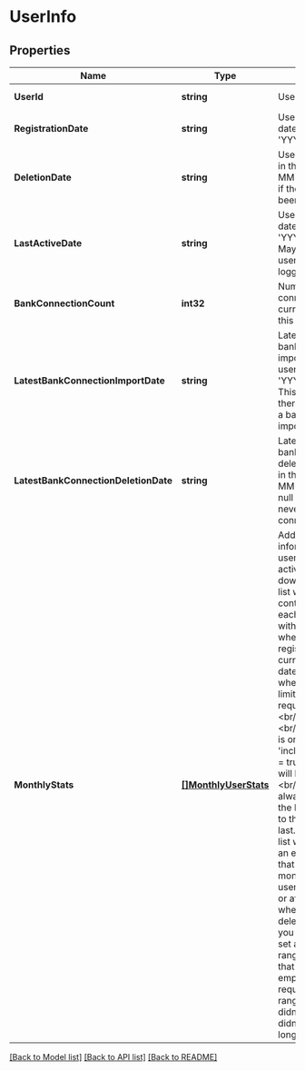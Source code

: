 # UserInfo

## Properties
Name | Type | Description | Notes
------------ | ------------- | ------------- | -------------
**UserId** | **string** | User&#39;s identifier | [default to null]
**RegistrationDate** | **string** | User&#39;s registration date, in the format &#39;YYYY-MM-DD&#39; | [default to null]
**DeletionDate** | **string** | User&#39;s deletion date, in the format &#39;YYYY-MM-DD&#39;. May be null if the user has not been deleted. | [optional] [default to null]
**LastActiveDate** | **string** | User&#39;s last active date, in the format &#39;YYYY-MM-DD&#39;. May be null if the user has not yet logged in. | [optional] [default to null]
**BankConnectionCount** | **int32** | Number of bank connections that currently exist for this user. | [default to null]
**LatestBankConnectionImportDate** | **string** | Latest date of when a bank connection was imported for this user, in the format &#39;YYYY-MM-DD&#39;. This field is null when there has never been a bank connection import. | [optional] [default to null]
**LatestBankConnectionDeletionDate** | **string** | Latest date of when a bank connection was deleted for this user, in the format &#39;YYYY-MM-DD&#39;. This field is null when there has never been a bank connection deletion. | [optional] [default to null]
**MonthlyStats** | [**[]MonthlyUserStats**](MonthlyUserStats.md) | Additional information about the user&#39;s data or activities, broken down in months. The list will by default contain an entry for each month starting with the month of when the user was registered, up to the current month. The date range may vary when you have limited it in the request. &lt;br/&gt;&lt;br/&gt;Please note:&lt;br/&gt;&amp;bull; this field is only set when &#39;includeMonthlyStats&#39; &#x3D; true, otherwise it will be null.&lt;br/&gt;&amp;bull; the list is always ordered from the latest month first, to the oldest month last.&lt;br/&gt;&amp;bull; the list will never contain an entry for a month that was prior to the month of when the user was registered, or after the month of when the user was deleted, even when you have explicitly set a respective date range. This means that the list may be empty if you are requesting a date range where the user didn&#39;t exist yet, or didn&#39;t exist any longer. | [optional] [default to null]

[[Back to Model list]](../README.md#documentation-for-models) [[Back to API list]](../README.md#documentation-for-api-endpoints) [[Back to README]](../README.md)


